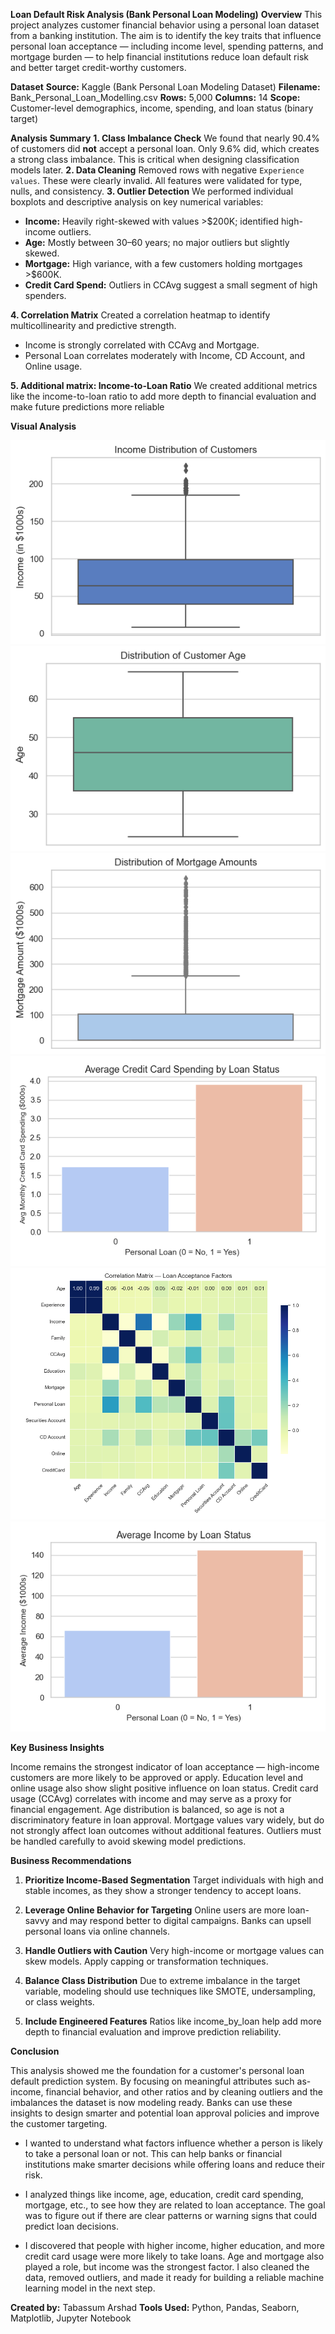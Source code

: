 **Loan Default Risk Analysis (Bank Personal Loan Modeling)**
**Overview**
This project analyzes customer financial behavior using a personal loan dataset from a banking institution. The aim is to identify the key traits that influence personal loan acceptance — including income level, spending patterns, and mortgage burden — to help financial institutions reduce loan default risk and better target credit-worthy customers.

**Dataset**
**Source:** Kaggle (Bank Personal Loan Modeling Dataset)
**Filename:** Bank\_Personal\_Loan\_Modelling.csv
**Rows:** 5,000
**Columns:** 14
**Scope:** Customer-level demographics, income, spending, and loan status (binary target)

**Analysis Summary**
**1. Class Imbalance Check**
We found that nearly 90.4% of customers did **not** accept a personal loan. Only 9.6% did, which creates a strong class imbalance. This is critical when designing classification models later.
**2. Data Cleaning**
Removed rows with negative `Experience values`. These were clearly invalid. All features were validated for type, nulls, and consistency.
**3. Outlier Detection**
We performed individual boxplots and descriptive analysis on key numerical variables:

* **Income:** Heavily right-skewed with values >\$200K; identified high-income outliers.
* **Age:** Mostly between 30–60 years; no major outliers but slightly skewed.
* **Mortgage:** High variance, with a few customers holding mortgages >\$600K.
* **Credit Card Spend:** Outliers in CCAvg suggest a small segment of high spenders.

**4. Correlation Matrix**
Created a correlation heatmap to identify multicollinearity and predictive strength.

* Income is strongly correlated with CCAvg and Mortgage.
* Personal Loan correlates moderately with Income, CD Account, and Online usage.

**5. Additional matrix: Income-to-Loan Ratio**
We created additional metrics like the income-to-loan ratio to add more depth to financial evaluation and make future predictions more reliable

**Visual Analysis**

![Income Distribution](charts/income_distribution_outliers.png)
![Age Distribution](charts/age_distribution_outliers.png)
![Mortgage Spread](charts/mortgage_amount_distribution.png)
![Credit Card Spending](charts/ccavg_by_loan_status.png)
![Correlation heatmap](charts/correlation_heatmap.png)
![Income by Loan Ratio](charts/income_by_loan_status.png)

**Key Business Insights**

Income remains the strongest indicator of loan acceptance — high-income customers are more likely to be approved or apply.
Education level and online usage also show slight positive influence on loan status.
Credit card usage (CCAvg) correlates with income and may serve as a proxy for financial engagement.
Age distribution is balanced, so age is not a discriminatory feature in loan approval.
Mortgage values vary widely, but do not strongly affect loan outcomes without additional features.
Outliers must be handled carefully to avoid skewing model predictions.

**Business Recommendations**

1. **Prioritize Income-Based Segmentation**
   Target individuals with high and stable incomes, as they show a stronger tendency to accept loans.

2. **Leverage Online Behavior for Targeting**
   Online users are more loan-savvy and may respond better to digital campaigns. Banks can upsell personal loans via online channels.

3. **Handle Outliers with Caution**
   Very high-income or mortgage values can skew models. Apply capping or transformation techniques.

4. **Balance Class Distribution**
   Due to extreme imbalance in the target variable, modeling should use techniques like SMOTE, undersampling, or class weights.

5. **Include Engineered Features**
   Ratios like income_by_loan help add more depth to financial evaluation and improve prediction reliability.

**Conclusion**

This analysis showed me the foundation for a customer's personal loan default prediction system. By focusing on meaningful attributes such as- income, financial behavior, and  other ratios and by cleaning outliers and the imbalances the dataset is now modeling ready. Banks can use these insights to design smarter and potential loan approval policies and improve the customer targeting.

* I wanted to understand what factors influence whether a person is likely to take a personal loan or not. This can help banks or financial institutions make smarter decisions while offering loans and reduce their risk.

* I analyzed things like income, age, education, credit card spending, mortgage, etc., to see how they are related to loan acceptance. The goal was to figure out if there are clear patterns or warning signs that could predict loan decisions.

* I discovered that people with higher income, higher education, and more credit card usage were more likely to take loans. Age and mortgage also played a role, but income was the strongest factor. I also cleaned the data, removed outliers, and made it ready for building a reliable machine learning model in the next step.



**Created by:** Tabassum Arshad
**Tools Used:** Python, Pandas, Seaborn, Matplotlib, Jupyter Notebook
